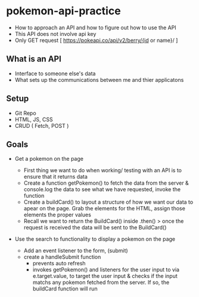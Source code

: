 # pokemon-api-practice
- How to approach an API and how to figure out how to use the API
- This API does not involve api key
- Only GET request [ https://pokeapi.co/api/v2/berry/{id or name}/ ]

## What is an API
- Interface to someone else's data
- What sets up the communications between me and thier applicatons 

## Setup
- Git Repo
- HTML, JS, CSS
- CRUD ( Fetch, POST )

## Goals
- Get a pokemon on the page
    - First thing we want to do when working/ testing with an API is to ensure that it returns data
    - Create a function getPokemon() to fetch the data from the server & console.log the data to see what we have requested, invoke the function
    - Create a buildCard() to layout a structure of how we want our data to apear on the page. Grab the elements for the HTML, assign those elements the proper values
    - Recall we want to return the BuildCard() inside .then() > once the request is received the data will be sent to the BuildCard()

- Use the search to functionality to display a pokemon on the page
    - Add an event listener to the form, (submit)
    - create a handleSubmit function
        - prevents auto refresh
        - invokes getPokemon() and listeners for the user input to via e.target.value, to target the user input & checks if the input matchs any pokemon fetched from the server. If so, the buildCard function will run